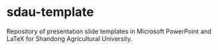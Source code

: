 sdau-template
=============
Repository of presentation slide templates in Microsoft PowerPoint and LaTeX for Shandong Agricultural University.